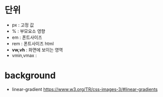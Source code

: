 # 단위
- px   : 고정 값
- %    : 부모요소 영향
- em   : 폰트사이즈
- rem  : 폰트사이즈 html 
- **vw,vh** : 화면에 보이는 영역
- vmin,vmax : 
# background
- linear-gradient <https://www.w3.org/TR/css-images-3/#linear-gradients> 
